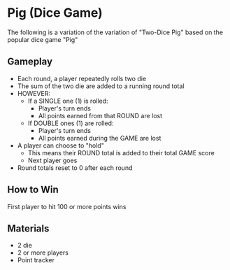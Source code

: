 # Pig (Dice Game)
The following is a variation of the variation of "Two-Dice Pig" based on the popular dice game "Pig"

## Gameplay
- Each round, a player repeatedly rolls two die
- The sum of the two die are added to a running round total
- HOWEVER:
    - If a SINGLE one (1) is rolled:
        - Player's turn ends
        - All points earned from that ROUND are lost
    - If DOUBLE ones (1) are rolled:
        - Player's turn ends
        - All points earned during the GAME are lost
- A player can choose to "hold"
    - This means their ROUND total is added to their total GAME score
    - Next player goes
- Round totals reset to 0 after each round

## How to Win
First player to hit 100 or more points wins

## Materials
- 2 die
- 2 or more players
- Point tracker
